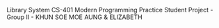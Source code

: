 Library System
CS-401 Modern Programming Practice
Student Project - Group II - KHUN SOE MOE AUNG & ELIZABETH
